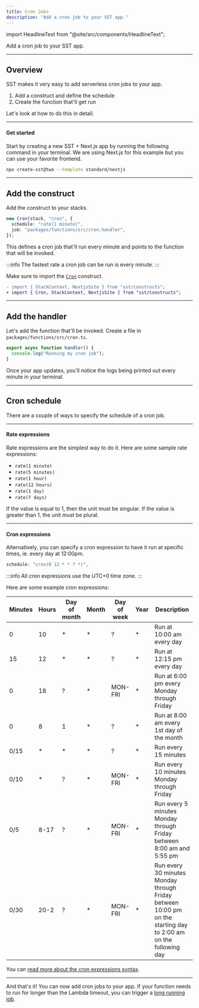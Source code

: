 ```yaml
---
title: Cron Jobs
description: "Add a cron job to your SST app."
---
```


import HeadlineText from "@site/src/components/HeadlineText";

<HeadlineText>

Add a cron job to your SST app.

</HeadlineText>

---

## Overview

SST makes it very easy to add serverless cron jobs to your app.

1. Add a construct and define the schedule
2. Create the function that'll get run

Let's look at how to do this in detail.

---

#### Get started

Start by creating a new SST + Next.js app by running the following command in your terminal. We are using Next.js for this example but you can use your favorite frontend.

```bash
npx create-sst@two --template standard/nextjs
```

---

## Add the construct

Add the construct to your stacks.

```ts title="stacks/Default.ts"
new Cron(stack, "cron", {
  schedule: "rate(1 minute)",
  job: "packages/functions/src/cron.handler",
});
```

This defines a cron job that'll run every minute and points to the function that will be invoked.

:::info
The fastest rate a cron job can be run is every minute.
:::

Make sure to import the [`Cron`](constructs/Cron.md) construct.

```diff title="stacks/Default.ts"
- import { StackContext, NextjsSite } from "sst/constructs";
+ import { Cron, StackContext, NextjsSite } from "sst/constructs";
```

---

## Add the handler

Let's add the function that'll be invoked. Create a file in `packages/functions/src/cron.ts`.

```ts title="packages/functions/src/cron.ts"
export async function handler() {
  console.log("Running my cron job");
}
```

Once your app updates, you'll notice the logs being printed out every minute in your terminal.

---

## Cron schedule

There are a couple of ways to specify the schedule of a cron job.

---

#### Rate expressions

Rate expressions are the simplest way to do it. Here are some sample rate expressions:

- `rate(1 minute)`
- `rate(5 minutes)`
- `rate(1 hour)`
- `rate(12 hours)`
- `rate(1 day)`
- `rate(7 days)`

If the value is equal to 1, then the unit must be singular. If the value is greater than 1, the unit must be plural.

---

#### Cron expressions

Alternatively, you can specify a cron expression to have it run at specific times, ie. every day at 12:00pm.

```ts
schedule: "cron(0 12 * * ? *)",
```

:::info
All cron expressions use the UTC+0 time zone.
:::

Here are some example cron expressions:

| Minutes | Hours | Day of month | Month | Day of week | Year | Description                                                                                                     |
| ------- | ----- | ------------ | ----- | ----------- | ---- | --------------------------------------------------------------------------------------------------------------- |
| 0       | 10    | \*           | \*    | ?           | \*   | Run at 10:00 am every day                                                                                       |
| 15      | 12    | \*           | \*    | ?           | \*   | Run at 12:15 pm every day                                                                                       |
| 0       | 18    | ?            | \*    | MON\-FRI    | \*   | Run at 6:00 pm every Monday through Friday                                                                      |
| 0       | 8     | 1            | \*    | ?           | \*   | Run at 8:00 am every 1st day of the month                                                                       |
| 0/15    | \*    | \*           | \*    | ?           | \*   | Run every 15 minutes                                                                                            |
| 0/10    | \*    | ?            | \*    | MON\-FRI    | \*   | Run every 10 minutes Monday through Friday                                                                      |
| 0/5     | 8\-17 | ?            | \*    | MON\-FRI    | \*   | Run every 5 minutes Monday through Friday between 8:00 am and 5:55 pm                                           |
| 0/30    | 20\-2 | ?            | \*    | MON\-FRI    | \*   | Run every 30 minutes Monday through Friday between 10:00 pm on the starting day to 2:00 am on the following day |

You can [read more about the cron expressions syntax](https://docs.aws.amazon.com/eventbridge/latest/userguide/eb-create-rule-schedule.html#eb-cron-expressions).

---

And that's it! You can now add cron jobs to your app. If your function needs to run for longer than the Lambda timeout, you can trigger a [long running job](long-running-jobs.md).
